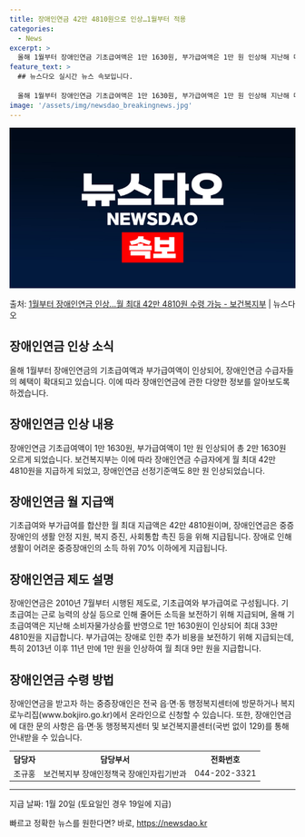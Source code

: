 ```yaml
---
title: 장애인연금 42만 4810원으로 인상…1월부터 적용
categories:
  - News
excerpt: >
  올해 1월부터 장애인연금 기초급여액은 1만 1630원, 부가급여액은 1만 원 인상해 지난해 대비 총 2만 1…
feature_text: >
  ## 뉴스다오 실시간 뉴스 속보입니다.

  올해 1월부터 장애인연금 기초급여액은 1만 1630원, 부가급여액은 1만 원 인상해 지난해 대비 총 2만 1…
image: '/assets/img/newsdao_breakingnews.jpg'
---
```


![뉴스다오 속보](/assets/img/newsdao_breakingnews.jpg)

<p>출처: <a href="https://newsdao.kr/2951" rel="dofollow">1월부터 장애인연금 인상…월 최대 42만 4810원 수령 가능 - 보건복지부</a> | 뉴스다오</p>

<h2>장애인연금 인상 소식</h2>
<p data-ke-size="size16">올해 1월부터 장애인연금의 기초급여액과 부가급여액이 인상되어, 장애인연금 수급자들의 혜택이 확대되고 있습니다. 이에 따라 장애인연금에 관한 다양한 정보를 알아보도록 하겠습니다.</p>

<h2 data-ke-size="size26">장애인연금 인상 내용</h2>
<p data-ke-size="size16">장애인연금 기초급여액이 1만 1630원, 부가급여액이 1만 원 인상되어 총 2만 1630원 오르게 되었습니다. 보건복지부는 이에 따라 장애인연금 수급자에게 월 최대 42만 4810원을 지급하게 되었고, 장애인연금 선정기준액도 8만 원 인상되었습니다.</p>

<h2 data-ke-size="size26">장애인연금 월 지급액</h2>
<p data-ke-size="size16">기초급여와 부가급여를 합산한 월 최대 지급액은 42만 4810원이며, 장애인연금은 중증장애인의 생활 안정 지원, 복지 증진, 사회통합 촉진 등을 위해 지급됩니다. 장애로 인해 생활이 어려운 중증장애인의 소득 하위 70% 이하에게 지급됩니다.</p>

<h2 data-ke-size="size26">장애인연금 제도 설명</h2>
<p data-ke-size="size16">장애인연금은 2010년 7월부터 시행된 제도로, 기초급여와 부가급여로 구성됩니다. 기초급여는 근로 능력의 상실 등으로 인해 줄어든 소득을 보전하기 위해 지급되며, 올해 기초급여액은 지난해 소비자물가상승률 반영으로 1만 1630원이 인상되어 최대 33만 4810원을 지급합니다. 부가급여는 장애로 인한 추가 비용을 보전하기 위해 지급되는데, 특히 2013년 이후 11년 만에 1만 원을 인상하여 월 최대 9만 원을 지급합니다.</p>

<h2 data-ke-size="size26">장애인연금 수령 방법</h2>
<p data-ke-size="size16">장애인연금을 받고자 하는 중증장애인은 전국 읍·면·동 행정복지센터에 방문하거나 복지로누리집(www.bokjiro.go.kr)에서 온라인으로 신청할 수 있습니다. 또한, 장애인연금에 대한 문의 사항은 읍·면·동 행정복지센터 및 보건복지콜센터(국번 없이 129)를 통해 안내받을 수 있습니다.</p>

<table>
	<tr>
		<th>담당자</th>
		<th>담당부서</th>
		<th>전화번호</th>
	</tr>
	<tr>
		<td>조규홍</td>
		<td>보건복지부 장애인정책국 장애인자립기반과</td>
		<td>044-202-3321</td>
	</tr>
</table>
<hr>

<p data-ke-size="size16">지급 날짜: 1월 20일 (토요일인 경우 19일에 지급)</p> 

빠르고 정확한 뉴스를 원한다면? 바로, <a href="https://newsdao.kr" rel="dofollow">https://newsdao.kr</a>


    
